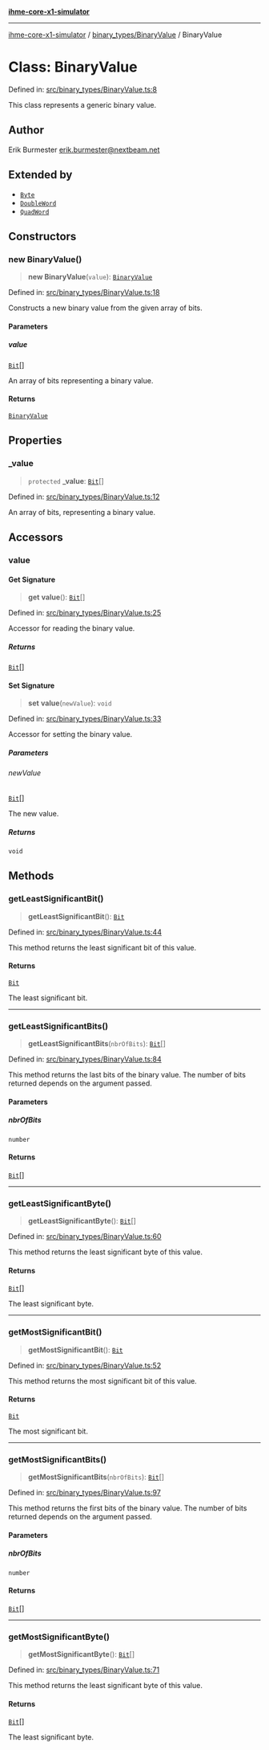 [**ihme-core-x1-simulator**](../../../README.md)

***

[ihme-core-x1-simulator](../../../modules.md) / [binary\_types/BinaryValue](../README.md) / BinaryValue

# Class: BinaryValue

Defined in: [src/binary\_types/BinaryValue.ts:8](https://github.com/ProgrammIt/CPU-Simulator/blob/7552359f9aa6207ad192c9a5fcb9c9063dd40c2c/src/binary_types/BinaryValue.ts#L8)

This class represents a generic binary value.

## Author

Erik Burmester <erik.burmester@nextbeam.net>

## Extended by

- [`Byte`](../../Byte/classes/Byte.md)
- [`DoubleWord`](../../DoubleWord/classes/DoubleWord.md)
- [`QuadWord`](../../QuadWord/classes/QuadWord.md)

## Constructors

### new BinaryValue()

> **new BinaryValue**(`value`): [`BinaryValue`](BinaryValue.md)

Defined in: [src/binary\_types/BinaryValue.ts:18](https://github.com/ProgrammIt/CPU-Simulator/blob/7552359f9aa6207ad192c9a5fcb9c9063dd40c2c/src/binary_types/BinaryValue.ts#L18)

Constructs a new binary value from the given array of bits.

#### Parameters

##### value

[`Bit`](../../Bit/type-aliases/Bit.md)[]

An array of bits representing a binary value.

#### Returns

[`BinaryValue`](BinaryValue.md)

## Properties

### \_value

> `protected` **\_value**: [`Bit`](../../Bit/type-aliases/Bit.md)[]

Defined in: [src/binary\_types/BinaryValue.ts:12](https://github.com/ProgrammIt/CPU-Simulator/blob/7552359f9aa6207ad192c9a5fcb9c9063dd40c2c/src/binary_types/BinaryValue.ts#L12)

An array of bits, representing a binary value.

## Accessors

### value

#### Get Signature

> **get** **value**(): [`Bit`](../../Bit/type-aliases/Bit.md)[]

Defined in: [src/binary\_types/BinaryValue.ts:25](https://github.com/ProgrammIt/CPU-Simulator/blob/7552359f9aa6207ad192c9a5fcb9c9063dd40c2c/src/binary_types/BinaryValue.ts#L25)

Accessor for reading the binary value.

##### Returns

[`Bit`](../../Bit/type-aliases/Bit.md)[]

#### Set Signature

> **set** **value**(`newValue`): `void`

Defined in: [src/binary\_types/BinaryValue.ts:33](https://github.com/ProgrammIt/CPU-Simulator/blob/7552359f9aa6207ad192c9a5fcb9c9063dd40c2c/src/binary_types/BinaryValue.ts#L33)

Accessor for setting the binary value.

##### Parameters

###### newValue

[`Bit`](../../Bit/type-aliases/Bit.md)[]

The new value.

##### Returns

`void`

## Methods

### getLeastSignificantBit()

> **getLeastSignificantBit**(): [`Bit`](../../Bit/type-aliases/Bit.md)

Defined in: [src/binary\_types/BinaryValue.ts:44](https://github.com/ProgrammIt/CPU-Simulator/blob/7552359f9aa6207ad192c9a5fcb9c9063dd40c2c/src/binary_types/BinaryValue.ts#L44)

This method returns the least significant bit of this value.

#### Returns

[`Bit`](../../Bit/type-aliases/Bit.md)

The least significant bit.

***

### getLeastSignificantBits()

> **getLeastSignificantBits**(`nbrOfBits`): [`Bit`](../../Bit/type-aliases/Bit.md)[]

Defined in: [src/binary\_types/BinaryValue.ts:84](https://github.com/ProgrammIt/CPU-Simulator/blob/7552359f9aa6207ad192c9a5fcb9c9063dd40c2c/src/binary_types/BinaryValue.ts#L84)

This method returns the last bits of the binary value.
The number of bits returned depends on the argument passed.

#### Parameters

##### nbrOfBits

`number`

#### Returns

[`Bit`](../../Bit/type-aliases/Bit.md)[]

***

### getLeastSignificantByte()

> **getLeastSignificantByte**(): [`Bit`](../../Bit/type-aliases/Bit.md)[]

Defined in: [src/binary\_types/BinaryValue.ts:60](https://github.com/ProgrammIt/CPU-Simulator/blob/7552359f9aa6207ad192c9a5fcb9c9063dd40c2c/src/binary_types/BinaryValue.ts#L60)

This method returns the least significant byte of this value.

#### Returns

[`Bit`](../../Bit/type-aliases/Bit.md)[]

The least significant byte.

***

### getMostSignificantBit()

> **getMostSignificantBit**(): [`Bit`](../../Bit/type-aliases/Bit.md)

Defined in: [src/binary\_types/BinaryValue.ts:52](https://github.com/ProgrammIt/CPU-Simulator/blob/7552359f9aa6207ad192c9a5fcb9c9063dd40c2c/src/binary_types/BinaryValue.ts#L52)

This method returns the most significant bit of this value.

#### Returns

[`Bit`](../../Bit/type-aliases/Bit.md)

The most significant bit.

***

### getMostSignificantBits()

> **getMostSignificantBits**(`nbrOfBits`): [`Bit`](../../Bit/type-aliases/Bit.md)[]

Defined in: [src/binary\_types/BinaryValue.ts:97](https://github.com/ProgrammIt/CPU-Simulator/blob/7552359f9aa6207ad192c9a5fcb9c9063dd40c2c/src/binary_types/BinaryValue.ts#L97)

This method returns the first bits of the binary value.
The number of bits returned depends on the argument passed.

#### Parameters

##### nbrOfBits

`number`

#### Returns

[`Bit`](../../Bit/type-aliases/Bit.md)[]

***

### getMostSignificantByte()

> **getMostSignificantByte**(): [`Bit`](../../Bit/type-aliases/Bit.md)[]

Defined in: [src/binary\_types/BinaryValue.ts:71](https://github.com/ProgrammIt/CPU-Simulator/blob/7552359f9aa6207ad192c9a5fcb9c9063dd40c2c/src/binary_types/BinaryValue.ts#L71)

This method returns the least significant byte of this value.

#### Returns

[`Bit`](../../Bit/type-aliases/Bit.md)[]

The least significant byte.
